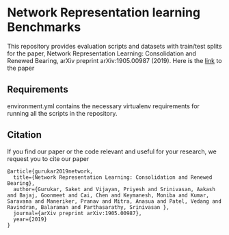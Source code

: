 # Network Representation learning Benchmarks

This repository provides evaluation scripts and datasets with train/test splits for the paper, Network Representation Learning: Consolidation and Renewed Bearing, arXiv preprint arXiv:1905.00987 (2019).
Here is the [link](https://arxiv.org/pdf/1905.00987.pdf) to the paper

## Requirements
environment.yml contains the necessary virtualenv requirements for running all the scripts in the repository. 

## Citation
If you find our paper or the code relevant and useful for your research, we request you to cite our paper
```
@article{gurukar2019network,
  title={Network Representation Learning: Consolidation and Renewed Bearing},
  author={Gurukar, Saket and Vijayan, Priyesh and Srinivasan, Aakash and Bajaj, Goonmeet and Cai, Chen and Keymanesh, Moniba and Kumar, Saravana and Maneriker, Pranav and Mitra, Anasua and Patel, Vedang and Ravindran, Balaraman and Parthasarathy, Srinivasan },
  journal={arXiv preprint arXiv:1905.00987},
  year={2019}
}
```

